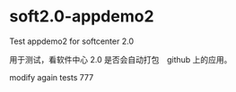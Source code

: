 # soft2.0-appdemo2
Test appdemo2 for softcenter 2.0

用于测试，看软件中心 2.0 是否会自动打包　github 上的应用。

modify again tests 777
